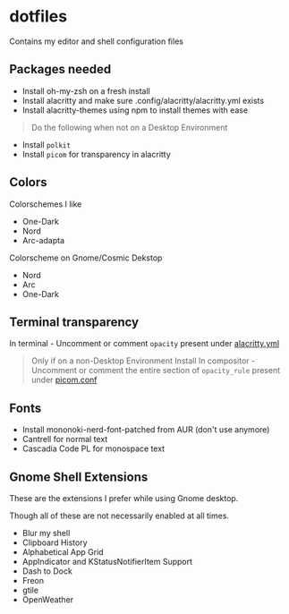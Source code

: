 # dotfiles
Contains my editor and shell configuration files

## Packages needed

- Install oh-my-zsh on a fresh install
- Install alacritty and make sure .config/alacritty/alacritty.yml exists
- Install alacritty-themes using npm to install themes with ease

> Do the following when not on a Desktop Environment
- Install `polkit` 
- Install `picom` for transparency in alacritty

## Colors

Colorschemes I like

- One-Dark
- Nord
- Arc-adapta

Colorscheme on Gnome/Cosmic Dekstop

- Nord
- Arc
- One-Dark

## Terminal transparency

In terminal - Uncomment or comment `opacity` present under 
[alacritty.yml](./.config/alacritty/alacritty.yml)


> Only if on a non-Desktop Environment Install
In compositor - Uncomment or comment the entire section of `opacity_rule`
present under [picom.conf](./.config/picom/picom.conf)

## Fonts

- Install mononoki-nerd-font-patched from AUR (don't use anymore)
- Cantrell for normal text
- Cascadia Code PL for monospace text

## Gnome Shell Extensions

These are the extensions I prefer while using Gnome desktop.

Though all of these are not necessarily enabled at all times.

- Blur my shell
- Clipboard History
- Alphabetical App Grid
- AppIndicator and KStatusNotifierItem Support
- Dash to Dock
- Freon
- gtile
- OpenWeather
